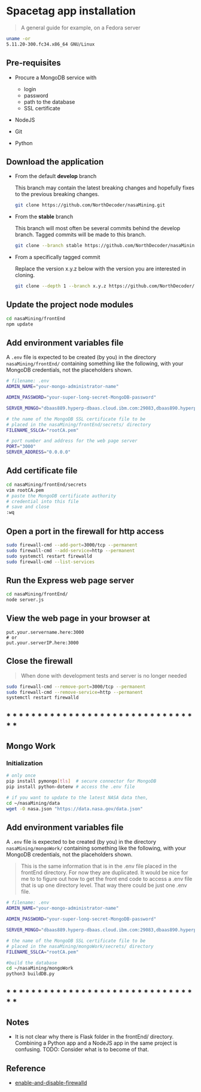# Spacetag app installation
> A general guide for example, on a Fedora server

```bash
uname -or
5.11.20-300.fc34.x86_64 GNU/Linux
```


## Pre-requisites

* Procure a MongoDB service with
  * login
  * password
  * path to the database
  * SSL certificate

* NodeJS
* Git
* Python 

## Download the application 

* From the default **develop** branch

  This branch may contain the latest breaking changes
  and hopefully fixes to the previous breaking changes.

  ```bash
  git clone https://github.com/NorthDecoder/nasaMining.git
  ```

* From the **stable** branch

  This branch will most often be several commits behind
  the develop branch.  Tagged commits will be made to
  this branch.

  ```bash
  git clone --branch stable https://github.com/NorthDecoder/nasaMining.git
  ```

* From a specifically tagged commit

  Replace the version x.y.z below with the version you
  are interested in cloning.

  ```bash
  git clone --depth 1 --branch x.y.z https://github.com/NorthDecoder/nasaMining.git
  ```

## Update the project node modules

```bash
cd nasaMining/frontEnd
npm update
```

## Add environment variables file

A `.env` file is expected to be created (by you) in
the directory `nasaMining/frontEnd/` containing
something like the following, with your MongoDB
credentials, not the placeholders shown.


```bash
# filename: .env
ADMIN_NAME="your-mongo-administrator-name"

ADMIN_PASSWORD="your-super-long-secret-MongoDB-password"

SERVER_MONGO="dbaas889.hyperp-dbaas.cloud.ibm.com:29083,dbaas890.hyperp-dbaas.cloud.ibm.com:29502,dbaas891.hyperp-dbaas.cloud.ibm.com:29338"

# the name of the MongoDB SSL certificate file to be
# placed in the nasaMining/frontEnd/secrets/ directory
FILENAME_SSLCA="rootCA.pem"

# port number and address for the web page server
PORT="3000"
SERVER_ADDRESS="0.0.0.0"
```

## Add certificate file
```bash
cd nasaMining/frontEnd/secrets
vim rootCA.pem
# paste the MongoDB certificate authority
# credential into this file
# save and close
:wq
```

## Open a port in the firewall for http access
```bash
sudo firewall-cmd --add-port=3000/tcp --permanent
sudo firewall-cmd --add-service=http --permanent
sudo systemctl restart firewalld
sudo firewall-cmd --list-services
```

## Run the Express web page server 

```bash
cd nasaMining/frontEnd/
node server.js
```

## View the web page in your browser at

```
put.your.servername.here:3000
# or
put.your.serverIP.here:3000
```

## Close the firewall 

> When done with development tests and
> server is no longer needed

```bash
sudo firewall-cmd --remove-port=3000/tcp --permanent
sudo firewall-cmd --remove-service=http --permanent
systemctl restart firewalld
```

## * * * * * * * * * * * * * * * * * * * * * * * * * * * * * * * *
## Mongo Work

### Initialization

```bash
# only once
pip install pymongo[tls]  # secure connector for MongoDB
pip install python-dotenv # access the .env file

# if you want to update to the latest NASA data then,
cd ~/nasaMining/data
wget -O nasa.json "https://data.nasa.gov/data.json"
```
## Add environment variables file

A `.env` file is expected to be created (by you) in
the directory `nasaMining/mongoWork/` containing
something like the following, with your MongoDB
credentials, not the placeholders shown.
> This is the same information that is in the .env
> file placed in the frontEnd directory. For now
> they are duplicated. It would be nice for me to
> to figure out how to get the front end code
> to access a .env file that is up one directory
> level.  That way there could be just one .env
> file.


```bash
# filename: .env
ADMIN_NAME="your-mongo-administrator-name"

ADMIN_PASSWORD="your-super-long-secret-MongoDB-password"

SERVER_MONGO="dbaas889.hyperp-dbaas.cloud.ibm.com:29083,dbaas890.hyperp-dbaas.cloud.ibm.com:29502,dbaas891.hyperp-dbaas.cloud.ibm.com:29338"

# the name of the MongoDB SSL certificate file to be
# placed in the nasaMining/mongoWork/secrets/ directory
FILENAME_SSLCA="rootCA.pem"
```
```bash
#build the database
cd ~/nasaMining/mongoWork
python3 buildDB.py
```


## * * * * * * * * * * * * * * * * * * * * * * * * * * * * * * * *
## Notes

* It is not clear why there is Flask folder in the frontEnd/
  directory.  Combining a Python app and 
  a NodeJS app in the same project is confusing.
  TODO: Consider what is to become of that.

## Reference

* [enable-and-disable-firewalld](https://firewalld.org/documentation/howto/enable-and-disable-firewalld.html)
